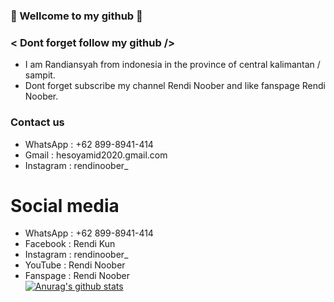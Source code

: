 ### 🔰 Wellcome to my github 🔰<br>
### < Dont forget follow my github /> <br>
- I am Randiansyah from indonesia in the province of central kalimantan / sampit. <br>
- Dont forget subscribe my channel Rendi Noober and like fanspage Rendi Noober. <br>
### Contact us <br>
- WhatsApp : +62 899-8941-414 <br>
- Gmail : hesoyamid2020.gmail.com <br>
- Instagram : rendinoober_
# Social media <br>
- WhatsApp : +62 899-8941-414 <br>
- Facebook : Rendi Kun <br>
- Instagram : rendinoober_ <br>
- YouTube : Rendi Noober <br>
- Fanspage : Rendi Noober <br>
[![Anurag's github stats](https://github-readme-stats.vercel.app/api?username=Rendi-ID)](https://github.com/anuraghazra/github-readme-stats)
 
